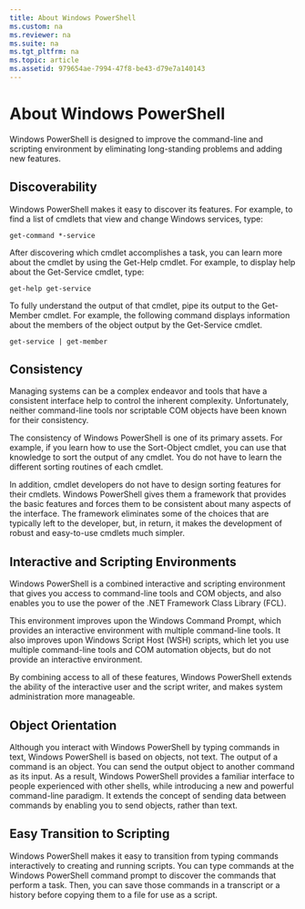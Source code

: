 ```yaml
---
title: About Windows PowerShell
ms.custom: na
ms.reviewer: na
ms.suite: na
ms.tgt_pltfrm: na
ms.topic: article
ms.assetid: 979654ae-7994-47f8-be43-d79e7a140143
---
```

# About Windows PowerShell
Windows PowerShell is designed to improve the command\-line and scripting environment by eliminating long\-standing problems and adding new features.

## Discoverability
Windows PowerShell makes it easy to discover its features. For example, to find a list of cmdlets that view and change Windows services, type:

```
get-command *-service
```

After discovering which cmdlet accomplishes a task, you can learn more about the cmdlet by using the Get\-Help cmdlet. For example, to display help about the Get\-Service cmdlet, type:

```
get-help get-service
```

To fully understand the output of that cmdlet, pipe its output to the Get\-Member cmdlet. For example, the following command displays information about the members of the object output by the Get\-Service cmdlet.

```
get-service | get-member
```

## Consistency
Managing systems can be a complex endeavor and tools that have a consistent interface help to control the inherent complexity. Unfortunately, neither command\-line tools nor scriptable COM objects have been known for their consistency.

The consistency of Windows PowerShell is one of its primary assets. For example, if you learn how to use the Sort\-Object cmdlet, you can use that knowledge to sort the output of any cmdlet. You do not have to learn the different sorting routines of each cmdlet.

In addition, cmdlet developers do not have to design sorting features for their cmdlets. Windows PowerShell gives them a framework that provides the basic features and forces them to be consistent about many aspects of the interface. The framework eliminates some of the choices that are typically left to the developer, but, in return, it makes the development of robust and easy\-to\-use cmdlets much simpler.

## Interactive and Scripting Environments
Windows PowerShell is a combined interactive and scripting environment that gives you access to command\-line tools and COM objects, and also enables you to use the power of the .NET Framework Class Library (FCL).

This environment improves upon the Windows Command Prompt, which provides an interactive environment with multiple command\-line tools. It also improves upon Windows Script Host (WSH) scripts, which let you use multiple command\-line tools and COM automation objects, but do not provide an interactive environment.

By combining access to all of these features, Windows PowerShell extends the ability of the interactive user and the script writer, and makes system administration more manageable.

## Object Orientation
Although you interact with Windows PowerShell by typing commands in text, Windows PowerShell is based on objects, not text. The output of a command is an object. You can send the output object to another command as its input. As a result, Windows PowerShell provides a familiar interface to people experienced with other shells, while introducing a new and powerful command\-line paradigm. It extends the concept of sending data between commands by enabling you to send objects, rather than text.

## Easy Transition to Scripting
Windows PowerShell makes it easy to transition from typing commands interactively to creating and running scripts. You can type commands at the Windows PowerShell command prompt to discover the commands that perform a task. Then, you can save those commands in a transcript or a history before copying them to a file for use as a script.

